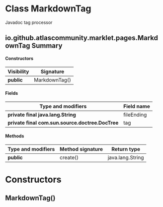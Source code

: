 Class MarkdownTag
=================
Javadoc tag processor

io.github.atlascommunity.marklet.pages.MarkdownTag Summary
-------
#### Constructors
| Visibility | Signature     |
| ---------- | ------------- |
| **public** | MarkdownTag() |
#### Fields
| Type and modifiers                               | Field name |
| ------------------------------------------------ | ---------- |
| **private final java.lang.String**               | fileEnding |
| **private final com.sun.source.doctree.DocTree** | tag        |
#### Methods
| Type and modifiers | Method signature | Return type      |
| ------------------ | ---------------- | ---------------- |
| **public**         | create()         | java.lang.String |

Constructors
============
MarkdownTag()
-------------


